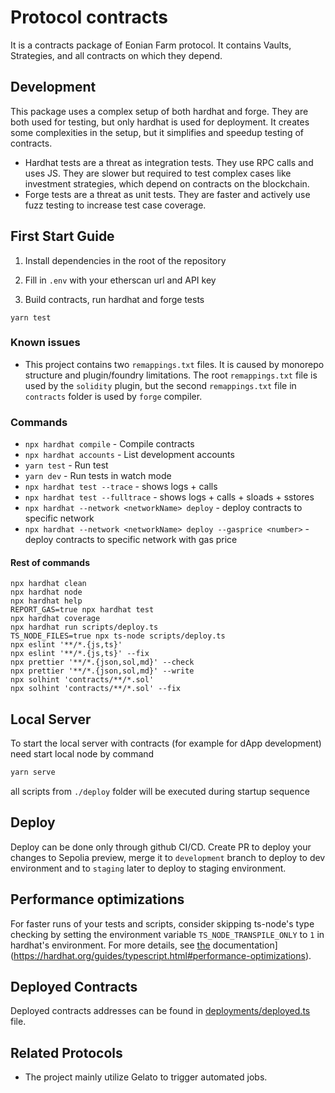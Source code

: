 # Protocol contracts

It is a contracts package of Eonian Farm protocol.
It contains Vaults, Strategies, and all contracts on which they depend.

## Development

This package uses a complex setup of both hardhat and forge. They are both used for testing, but only hardhat is used for deployment.
It creates some complexities in the setup, but it simplifies and speedup testing of contracts.

* Hardhat tests are a threat as integration tests. They use RPC calls and uses JS. They are slower but required to test complex cases like investment strategies, which depend on contracts on the blockchain.
* Forge tests are a threat as unit tests. They are faster and actively use fuzz testing to increase test case coverage.

## First Start Guide

1) Install dependencies in the root of the repository

2) Fill in `.env` with your etherscan url and API key

3) Build contracts, run hardhat and forge tests

```bash,
yarn test
```

### Known issues

* This project contains two `remappings.txt` files. It is caused by monorepo structure and plugin/foundry limitations.
  The root `remappings.txt` file is used by the `solidity` plugin,
  but the second `remappings.txt` file in `contracts` folder is used by `forge` compiler.

### Commands

* `npx hardhat compile` - Compile contracts
* `npx hardhat accounts` - List development accounts
* `yarn test` - Run test
* `yarn dev` - Run tests in watch mode
* `npx hardhat test --trace` - shows logs + calls
* `npx hardhat test --fulltrace` - shows logs + calls + sloads + sstores
* `npx hardhat --network <networkName> deploy` - deploy contracts to specific network
* `npx hardhat --network <networkName> deploy --gasprice <number>` - deploy contracts to specific network with gas price

#### Rest of commands

```shell
npx hardhat clean
npx hardhat node
npx hardhat help
REPORT_GAS=true npx hardhat test
npx hardhat coverage
npx hardhat run scripts/deploy.ts
TS_NODE_FILES=true npx ts-node scripts/deploy.ts
npx eslint '**/*.{js,ts}'
npx eslint '**/*.{js,ts}' --fix
npx prettier '**/*.{json,sol,md}' --check
npx prettier '**/*.{json,sol,md}' --write
npx solhint 'contracts/**/*.sol'
npx solhint 'contracts/**/*.sol' --fix
```

## Local Server

To start the local server with contracts (for example for dApp development) need start local node by command

```bash
yarn serve
```

all scripts from `./deploy` folder will be executed during startup sequence

## Deploy

Deploy can be done only through github CI/CD. Create PR to deploy your changes to Sepolia preview, merge it to `development` branch to deploy to dev environment and to `staging` later to deploy to staging environment.

## Performance optimizations

For faster runs of your tests and scripts, consider skipping ts-node's type checking by setting the environment variable `TS_NODE_TRANSPILE_ONLY` to `1` in hardhat's environment. For more details, see [the](https://hardhat.org/guides/typescript.html#performance-optimizations) documentation](https://hardhat.org/guides/typescript.html#performance-optimizations).

## Deployed Contracts

Deployed contracts addresses can be found in [deployments/deployed.ts](./deployments/deployed.ts) file.

## Related Protocols

* The project mainly utilize Gelato to trigger automated jobs.

